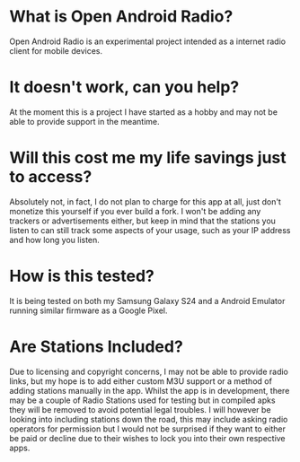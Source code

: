 # What is Open Android Radio?
Open Android Radio is an experimental project intended as a internet radio client for mobile devices.

# It doesn't work, can you help?
At the moment this is a project I have started as a hobby and may not be able to provide support in the meantime.

# Will this cost me my life savings just to access?
Absolutely not, in fact, I do not plan to charge for this app at all, just don't monetize this yourself if you ever build a fork.
I won't be adding any trackers or advertisements either, but keep in mind that the stations you listen to can still track some aspects of your usage, such as your IP address and how long you listen.

# How is this tested?
It is being tested on both my Samsung Galaxy S24 and a Android Emulator running similar firmware as a Google Pixel.

# Are Stations Included?
Due to licensing and copyright concerns, I may not be able to provide radio links, but my hope is to add either custom M3U support or a method of adding stations manually in the app.
Whilst the app is in development, there may be a couple of Radio Stations used for testing but in compiled apks they will be removed to avoid potential legal troubles.
I will however be looking into including stations down the road, this may include asking radio operators for permission but I would not be surprised if they want to either be paid or decline due to their wishes to lock you into their own respective apps.

